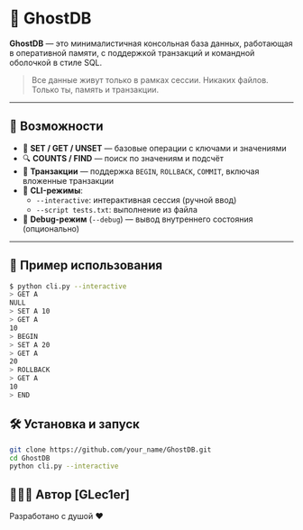 # 🧠 GhostDB

**GhostDB** — это минималистичная консольная база данных, работающая в оперативной памяти, с поддержкой транзакций и командной оболочкой в стиле SQL.

> Все данные живут только в рамках сессии. Никаких файлов. Только ты, память и транзакции.

---

## 🚀 Возможности

- 📌 **SET / GET / UNSET** — базовые операции с ключами и значениями
- 🔍 **COUNTS / FIND** — поиск по значениям и подсчёт
- 🧩 **Транзакции** — поддержка `BEGIN`, `ROLLBACK`, `COMMIT`, включая вложенные транзакции
- 📜 **CLI-режимы**:
    - `--interactive`: интерактивная сессия (ручной ввод)
    - `--script tests.txt`: выполнение из файла
- 🐞 **Debug-режим** (`--debug`) — вывод внутреннего состояния (опционально)

---

## 🧪 Пример использования

```bash
$ python cli.py --interactive
> GET A
NULL
> SET A 10
> GET A
10
> BEGIN
> SET A 20
> GET A
20
> ROLLBACK
> GET A
10
> END
```

## 🛠 Установка и запуск

```bash
git clone https://github.com/your_name/GhostDB.git
cd GhostDB
python cli.py --interactive
```

## 🧙🏻‍♂️ Автор [GLec1er]
Разработано с душой ❤️
